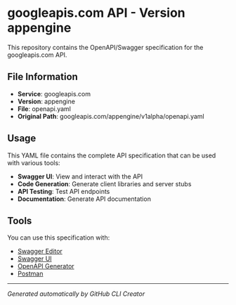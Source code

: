 # googleapis.com API - Version appengine

This repository contains the OpenAPI/Swagger specification for the googleapis.com API.

## File Information

- **Service**: googleapis.com
- **Version**: appengine
- **File**: openapi.yaml
- **Original Path**: googleapis.com/appengine/v1alpha/openapi.yaml

## Usage

This YAML file contains the complete API specification that can be used with various tools:

- **Swagger UI**: View and interact with the API
- **Code Generation**: Generate client libraries and server stubs
- **API Testing**: Test API endpoints
- **Documentation**: Generate API documentation

## Tools

You can use this specification with:

- [Swagger Editor](https://editor.swagger.io/)
- [Swagger UI](https://swagger.io/tools/swagger-ui/)
- [OpenAPI Generator](https://openapi-generator.tech/)
- [Postman](https://www.postman.com/)

---

*Generated automatically by GitHub CLI Creator*
